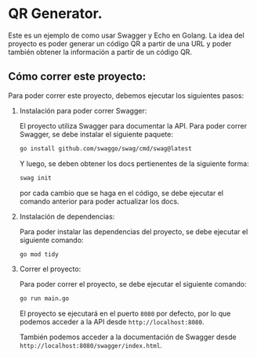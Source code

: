 # QR Generator.

Este es un ejemplo de como usar Swagger y Echo en Golang. La idea del proyecto es poder generar un código QR a partir de una URL y poder también obtener la información a partir de un código QR.

## Cómo correr este proyecto:

Para poder correr este proyecto, debemos ejecutar los siguientes pasos:

1. Instalación para poder correr Swagger:

    El proyecto utiliza Swagger para documentar la API. Para poder correr Swagger, se debe instalar el siguiente paquete:

    ```bash
    go install github.com/swaggo/swag/cmd/swag@latest
    ```

    Y luego, se deben obtener los docs pertienentes de la siguiente forma:

    ```bash
    swag init
    ```

    por cada cambio que se haga en el código, se debe ejecutar el comando anterior para poder actualizar los docs.


2. Instalación de dependencias:

    Para poder instalar las dependencias del proyecto, se debe ejecutar el siguiente comando:

    ```bash
    go mod tidy
    ```

3. Correr el proyecto:

    Para poder correr el proyecto, se debe ejecutar el siguiente comando:

    ```bash
    go run main.go
    ```

    El proyecto se ejecutará en el puerto `8080` por defecto, por lo que podemos acceder a la API desde `http://localhost:8080`.

    También podemos acceder a la documentación de Swagger desde `http://localhost:8080/swagger/index.html`.